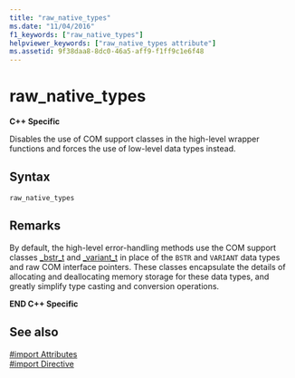 ```yaml
---
title: "raw_native_types"
ms.date: "11/04/2016"
f1_keywords: ["raw_native_types"]
helpviewer_keywords: ["raw_native_types attribute"]
ms.assetid: 9f38daa8-8dc0-46a5-aff9-f1ff9c1e6f48
---
```

# raw_native_types
**C++ Specific**

Disables the use of COM support classes in the high-level wrapper functions and forces the use of low-level data types instead.

## Syntax

```
raw_native_types
```

## Remarks

By default, the high-level error-handling methods use the COM support classes [_bstr_t](../cpp/bstr-t-class.md) and [_variant_t](../cpp/variant-t-class.md) in place of the `BSTR` and `VARIANT` data types and raw COM interface pointers. These classes encapsulate the details of allocating and deallocating memory storage for these data types, and greatly simplify type casting and conversion operations.

**END C++ Specific**

## See also

[#import Attributes](../preprocessor/hash-import-attributes-cpp.md)<br/>
[#import Directive](../preprocessor/hash-import-directive-cpp.md)
